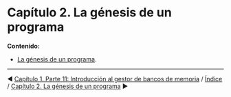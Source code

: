 # Capítulo 2. La génesis de un programa

**Contenido:**

* [La génesis de un programa](2.01.-La-génesis-de-un-programa.md).

***

&#9664; [Capítulo 1. Parte 11: Introducción al gestor de bancos de memoria](1.11.-Introducción-al-gestor-de-bancos-de-memoria.md)   /  [Índice](0.03.-Contenido.md)  /   [Capítulo 2. La génesis de un programa](2.01.-La-génesis-de-un-programa.md) &#9654;

